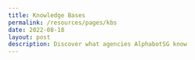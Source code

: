 ```yaml
---
title: Knowledge Bases
permalink: /resources/pages/kbs
date: 2022-08-18
layout: post
description: Discover what agencies AlphabotSG know
---
```

